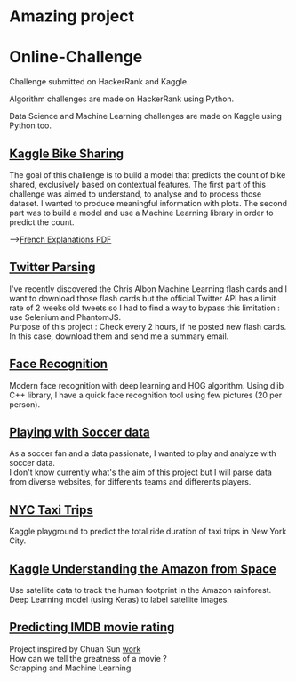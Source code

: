 # Amazing project
# Online-Challenge
Challenge submitted on HackerRank and Kaggle.

Algorithm challenges are made on HackerRank using Python.

Data Science and Machine Learning challenges are made on Kaggle using Python too. 

## [Kaggle Bike Sharing](https://github.com/alexattia/Data-Science-Projects/tree/master/KaggleBikeSharing)
The goal of this challenge is to build a model that predicts the count of bike shared, exclusively based on contextual features. The first part of this challenge was aimed to understand, to analyse and to process those dataset. I wanted to produce meaningful information with plots. The second part was to build a model and use a Machine Learning library in order to predict the count.

-->[French Explanations PDF](https://github.com/alexattia/Data-Science-Projects/blob/master/KaggleBikeSharing/Kaggle_BikeSharing_Explanations_French.pdf)

## [Twitter Parsing](https://github.com/alexattia/Data-Science-Projects/tree/master/TwitterParsing)

I've recently discovered the Chris Albon Machine Learning flash cards and I want to download those flash cards but the official Twitter API has a limit rate of 2 weeks old tweets so I had to find a way to bypass this limitation : use Selenium and PhantomJS.  
Purpose of this project : Check every 2 hours, if he posted new flash cards. In this case, download them and send me a summary email.

## [Face Recognition](https://github.com/alexattia/Data-Science-Projects/tree/master/FaceRecognition)

Modern face recognition with deep learning and HOG algorithm. Using dlib C++ library, I have a quick face recognition tool using few pictures (20 per person).

## [Playing with Soccer data](https://github.com/alexattia/Data-Science-Projects/tree/master/KaggleSoccer)

As a soccer fan and a data passionate, I wanted to play and analyze with soccer data.  
I don't know currently what's the aim of this project but I will parse data from diverse websites, for differents teams and differents players. 

## [NYC Taxi Trips](https://github.com/alexattia/Data-Science-Projects/tree/master/KaggleTaxiTrip)

Kaggle playground to predict the total ride duration of taxi trips in New York City. 

## [Kaggle Understanding the Amazon from Space](https://github.com/alexattia/Data-Science-Projects/tree/master/KaggleAmazon) 
Use satellite data to track the human footprint in the Amazon rainforest.  
Deep Learning model (using Keras) to label satellite images.

## [Predicting IMDB movie rating](https://github.com/alexattia/Data-Science-Projects/tree/master/KaggleMovieRating)
Project inspired by Chuan Sun [work](https://www.kaggle.com/deepmatrix/imdb-5000-movie-dataset)  
How can we tell the greatness of a movie ?  
Scrapping and Machine Learning  
